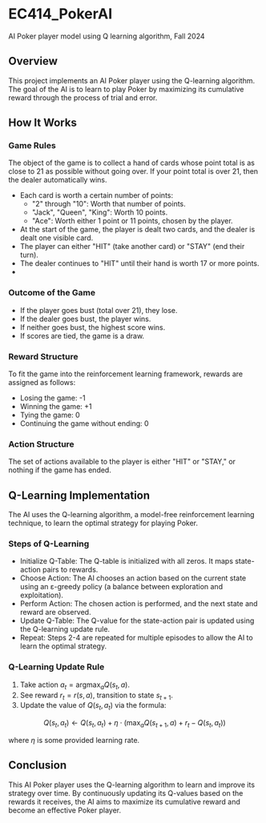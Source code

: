 # EC414_PokerAI

AI Poker player model using Q learning algorithm, Fall 2024

## Overview

This project implements an AI Poker player using the Q-learning algorithm. The goal of the AI is to learn to play Poker by maximizing its cumulative reward through the process of trial and error.

## How It Works

### Game Rules

The object of the game is to collect a hand of cards whose point total is as close to 21 as possible without going over. If your point total is over 21, then the dealer automatically wins.

 - Each card is worth a certain number of points:
    - "2" through "10": Worth that number of points.
    - "Jack", "Queen", "King": Worth 10 points.
    - "Ace": Worth either 1 point or 11 points, chosen by the player.
 - At the start of the game, the player is dealt two cards, and the dealer is dealt one visible card.
 - The player can either "HIT" (take another card) or "STAY" (end their turn).
 - The dealer continues to "HIT" until their hand is worth 17 or more points.
 - 
### Outcome of the Game

 - If the player goes bust (total over 21), they lose.
 - If the dealer goes bust, the player wins.
 - If neither goes bust, the highest score wins.
 - If scores are tied, the game is a draw.

### Reward Structure

To fit the game into the reinforcement learning framework, rewards are assigned as follows:

 - Losing the game: -1
 - Winning the game: +1
 - Tying the game: 0
 - Continuing the game without ending: 0

### Action Structure

The set of actions available to the player is either "HIT" or "STAY," or nothing if the game has ended.

## Q-Learning Implementation

The AI uses the Q-learning algorithm, a model-free reinforcement learning technique, to learn the optimal strategy for playing Poker.

### Steps of Q-Learning

 - Initialize Q-Table: The Q-table is initialized with all zeros. It maps state-action pairs to rewards.
 - Choose Action: The AI chooses an action based on the current state using an ε-greedy policy (a balance between exploration and exploitation).
 - Perform Action: The chosen action is performed, and the next state and reward are observed.
 - Update Q-Table: The Q-value for the state-action pair is updated using the Q-learning update rule.
 - Repeat: Steps 2-4 are repeated for multiple episodes to allow the AI to learn the optimal strategy.

### Q-Learning Update Rule

1. Take action $a_t=\text{argmax}_{a} Q(s_t,a)$.
2. See reward $r_t=r(s,a)$, transition to state $s_{t+1}$.
3. Update the value of $Q(s_t,a_t)$ via the formula:
   
$$
Q(s_t, a_t)\leftarrow Q(s_t, a_t) + \eta \cdot (\max_a Q(s_{t+1}, a) + r_t - Q(s_t, a_t))
$$

where $\eta$ is some provided learning rate.

## Conclusion

This AI Poker player uses the Q-learning algorithm to learn and improve its strategy over time. By continuously updating its Q-values based on the rewards it receives, the AI aims to maximize its cumulative reward and become an effective Poker player.
